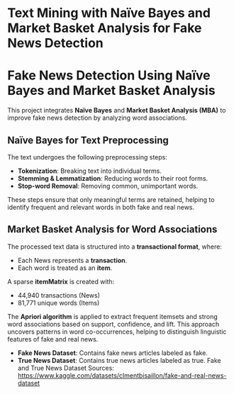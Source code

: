 # Text Mining with Naïve Bayes and Market Basket Analysis for Fake News Detection


# Fake News Detection Using Naïve Bayes and Market Basket Analysis

This project integrates **Naïve Bayes** and **Market Basket Analysis (MBA)** to improve fake news detection by analyzing word associations.

## Naïve Bayes for Text Preprocessing
The text undergoes the following preprocessing steps:
- **Tokenization**: Breaking text into individual terms.
- **Stemming & Lemmatization**: Reducing words to their root forms.
- **Stop-word Removal**: Removing common, unimportant words.

These steps ensure that only meaningful terms are retained, helping to identify frequent and relevant words in both fake and real news.

## Market Basket Analysis for Word Associations
The processed text data is structured into a **transactional format**, where:
- Each News represents a **transaction**.
- Each word is treated as an **item**.

A sparse **itemMatrix** is created with:
- 44,940 transactions (News)
- 81,771 unique words (Items)

The **Apriori algorithm** is applied to extract frequent itemsets and strong word associations based on support, confidence, and lift. This approach uncovers patterns in word co-occurrences, helping to distinguish linguistic features of fake and real news.



- **Fake News Dataset**: Contains fake news articles labeled as fake.
- **True News Dataset**: Contains true news articles labeled as true.
Fake and True News Dataset Sources: https://www.kaggle.com/datasets/clmentbisaillon/fake-and-real-news-dataset
